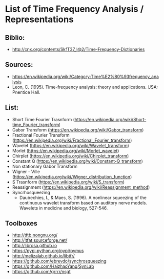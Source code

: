 # List of Time Frequency Analysis / Representations

## Biblio: 
* http://cnx.org/contents/SkfT37_l@2/Time-Frequency-Dictionaries


## Sources:
* https://en.wikipedia.org/wiki/Category:Time%E2%80%93frequency_analysis
* Leon, C. (1995). Time-frequency analysis: theory and applications. USA: Pnentice Hall.

## List:

* Short Time Fourier Trasnform (https://en.wikipedia.org/wiki/Short-time_Fourier_transform)
* Gabor Transform (https://en.wikipedia.org/wiki/Gabor_transform)
* Fractional Fourier Transform (https://en.wikipedia.org/wiki/Fractional_Fourier_transform)
* Wavelet (https://en.wikipedia.org/wiki/Wavelet_transform)
* Morlet (https://en.wikipedia.org/wiki/Morlet_wavelet)
* Chirplet (https://en.wikipedia.org/wiki/Chirplet_transform)
* Constant Q (https://en.wikipedia.org/wiki/Constant-Q_transform)
* Non stationary Gabor Transform
* Wigner - Ville (https://en.wikipedia.org/wiki/Wigner_distribution_function)
* S Trasnform (https://en.wikipedia.org/wiki/S_transform)
* Reassignment (https://en.wikipedia.org/wiki/Reassignment_method) 
* Syncrhosqueezing 
  * Daubechies, I., & Maes, S. (1996). A nonlinear squeezing of the continuous wavelet transform based on auditory nerve models. Wavelets in medicine and biology, 527-546.
  
## Toolboxes

* http://tftb.nongnu.org/
* http://ltfat.sourceforge.net/
* http://librosa.github.io
* https://pypi.python.org/pypi/pymus
* http://melizalab.github.io/libtfr/
* https://github.com/ebrevdo/synchrosqueezing
* https://github.com/HaizhaoYang/SynLab
* https://github.com/grrrr/nsgt 
